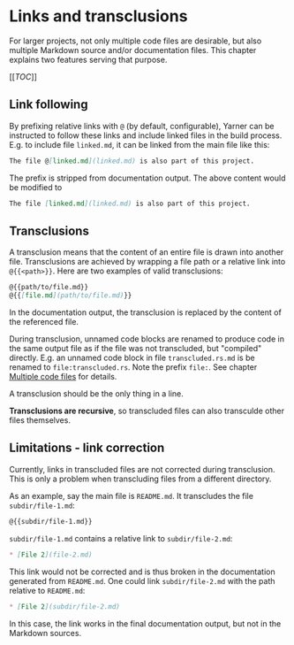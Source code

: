 # Links and transclusions

For larger projects, not only multiple code files are desirable, but also multiple Markdown source and/or documentation files.
This chapter explains two features serving that purpose.

[[_TOC_]]

## Link following

By prefixing relative links with `@` (by default, configurable), Yarner can be instructed to follow these links and include linked files in the build process. E.g. to include file `linked.md`, it can be linked from the main file like this:

```markdown
The file @[linked.md](linked.md) is also part of this project.
```

The prefix is stripped from documentation output. The above content would be modified to 

```markdown
The file [linked.md](linked.md) is also part of this project.
```

## Transclusions

A transclusion means that the content of an entire file is drawn into another file.
Transclusions are achieved by wrapping a file path or a relative link into `@{{<path>}}`.
Here are two examples of valid transclusions:

```markdown
@{{path/to/file.md}}
@{{[file.md](path/to/file.md)}}
```

In the documentation output, the transclusion is replaced by the content of the referenced file.

During transclusion, unnamed code blocks are renamed to produce code in the same output file as if the file was not transcluded, but "compiled" directly. E.g. an unnamed code block in file `transcluded.rs.md` is be renamed to `file:transcluded.rs`.
Note the prefix `file:`. See chapter [Multiple code files](./multiple-code-files.md) for details.

A transclusion should be the only thing in a line.

**Transclusions are recursive**, so transcluded files can also transculde other files themselves.

## Limitations - link correction

Currently, links in transcluded files are not corrected during transclusion.
This is only a problem when transcluding files from a different directory.

As an example, say the main file is `README.md`. It transcludes the file `subdir/file-1.md`:

```markdown
@{{subdir/file-1.md}}
```

`subdir/file-1.md` contains a relative link to `subdir/file-2.md`:

```markdown
* [File 2](file-2.md)
```

This link would not be corrected and is thus broken in the documentation generated from `README.md`.
One could link `subdir/file-2.md` with the path relative to `README.md`:

```markdown
* [File 2](subdir/file-2.md)
```

In this case, the link works in the final documentation output, but not in the Markdown sources.
